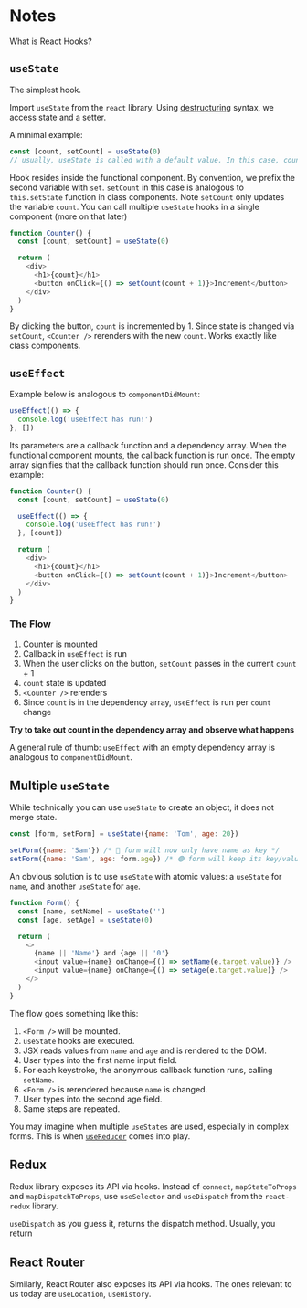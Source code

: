 # Notes

What is React Hooks?

## `useState`

The simplest hook.

Import `useState` from the `react` library. Using [destructuring](https://developer.mozilla.org/en-US/docs/Web/JavaScript/Reference/Operators/Destructuring_assignment) syntax, we access state and a setter. 

A minimal example:

```js
const [count, setCount] = useState(0) 
// usually, useState is called with a default value. In this case, count set to 0
```

Hook resides inside the functional component. By convention, we prefix the second variable with `set`. `setCount` in this case is analogous to `this.setState` function in class components. Note `setCount` only updates the variable `count`. You can call multiple `useState` hooks in a single component (more on that later)

```js
function Counter() {
  const [count, setCount] = useState(0)

  return (
    <div>
      <h1>{count}</h1>
      <button onClick={() => setCount(count + 1)}>Increment</button>
    </div>
  )
}
```

By clicking the button, `count` is incremented by 1. Since state is changed via `setCount`, `<Counter />` rerenders with the new `count`. Works exactly like class components. 

## `useEffect`

Example below is analogous to `componentDidMount`:

```js
useEffect(() => {
  console.log('useEffect has run!')
}, [])
```

Its parameters are a callback function and a dependency array. When the functional component mounts, the callback function is run once. The empty array signifies that the callback function should run once. Consider this example:

```js
function Counter() {
  const [count, setCount] = useState(0)

  useEffect(() => {
    console.log('useEffect has run!')
  }, [count])

  return (
    <div>
      <h1>{count}</h1>
      <button onClick={() => setCount(count + 1)}>Increment</button>
    </div>
  )
}
```

### The Flow

1. Counter is mounted
2. Callback in `useEffect` is run
3. When the user clicks on the button, `setCount` passes in the current `count` + 1
4. `count` state is updated
5. `<Counter />` rerenders
6. Since `count` is in the dependency array, `useEffect` is run per `count` change

**Try to take out count in the dependency array and observe what happens**

A general rule of thumb: `useEffect` with an empty dependency array is analogous to `componentDidMount`.

## Multiple `useState`

While technically you can use `useState` to create an object, it does not merge state. 

```js
const [form, setForm] = useState({name: 'Tom', age: 20})

setForm({name: 'Sam'}) /* 🛑 form will now only have name as key */
setForm({name: 'Sam', age: form.age}) /* 🟢 form will keep its key/value pairs */
```

An obvious solution is to use `useState` with atomic values: a `useState` for `name`, and another `useState` for `age`.

```js
function Form() {
  const [name, setName] = useState('')
  const [age, setAge] = useState(0)

  return (
    <>
      {name || 'Name'} and {age || '0'} 
      <input value={name} onChange={() => setName(e.target.value)} />
      <input value={name} onChange={() => setAge(e.target.value)} />
    </>
  )
}
```

The flow goes something like this:

1. `<Form />` will be mounted.
2. `useState` hooks are executed.
3. JSX reads values from `name` and `age` and is rendered to the DOM.
4. User types into the first name input field.
5. For each keystroke, the anonymous callback function runs, calling `setName`.
6. `<Form />` is rerendered because `name` is changed.
7. User types into the second age field.
8. Same steps are repeated.

You may imagine when multiple `useStates` are used, especially in complex forms. This is when [`useReducer`](https://reactjs.org/docs/hooks-reference.html#useeffect) comes into play.

## Redux

Redux library exposes its API via hooks. Instead of `connect`, `mapStateToProps` and `mapDispatchToProps`, use `useSelector` and `useDispatch` from the `react-redux` library.

`useDispatch` as you guess it, returns the dispatch method. Usually, you return


## React Router

Similarly, React Router also exposes its API via hooks. The ones relevant to us today are `useLocation`, `useHistory`.
